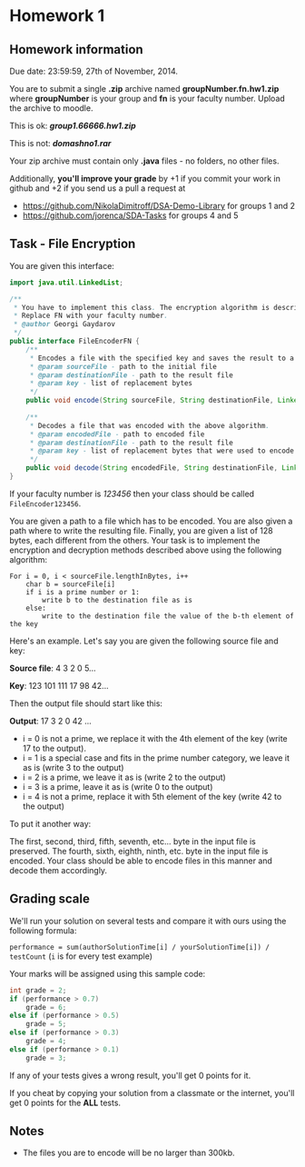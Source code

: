 Homework 1
==========
## Homework information
Due date: 23:59:59, 27th of November, 2014.

You are to submit a single **.zip** archive named **groupNumber.fn.hw1.zip**
where **groupNumber** is your group and **fn** is your faculty number.
Upload the archive to moodle.

This is ok: ***group1.66666.hw1.zip***

This is not: ***domashno1.rar***

Your zip archive must contain only **.java** files - no folders, no other files.

Additionally, **you'll improve your grade** by +1 if you commit your work in github
and +2 if you send us a pull a request at 
* https://github.com/NikolaDimitroff/DSA-Demo-Library for groups 1 and 2
* https://github.com/jorenca/SDA-Tasks for groups 4 and 5

## Task - File Encryption

You are given this interface:

```java
import java.util.LinkedList;

/**
 * You have to implement this class. The encryption algorithm is described below.
 * Replace FN with your faculty number.
 * @author Georgi Gaydarov
 */
public interface FileEncoderFN { 
    /**
     * Encodes a file with the specified key and saves the result to a given file.
     * @param sourceFile - path to the initial file
     * @param destinationFile - path to the result file
     * @param key - list of replacement bytes
     */
    public void encode(String sourceFile, String destinationFile, LinkedList<Byte> key);
    
    /**
     * Decodes a file that was encoded with the above algorithm.
     * @param encodedFile - path to encoded file
     * @param destinationFile - path to the result file
     * @param key - list of replacement bytes that were used to encode the file
     */
    public void decode(String encodedFile, String destinationFile, LinkedList<Byte> key);
}
```
If your faculty number is *123456* then your class should be called `FileEncoder123456`.

You are given a path to a file which has to be encoded.
You are also given a path where to write the resulting file.
Finally, you are given a list of 128 bytes, each different from the others.
Your task is to implement the encryption and decryption methods described above
using the following algorithm:

```
For i = 0, i < sourceFile.lengthInBytes, i++
    char b = sourceFile[i]
    if i is a prime number or 1:
        write b to the destination file as is
    else:
        write to the destination file the value of the b-th element of the key
```
Here's an example. Let's say you are given the following source file and key:

**Source file**: 4 3 2 0 5...

**Key**: 123 101 111 17 98 42...

Then the output file should start like this:

**Output**: 17 3 2 0 42 ...

* i = 0 is not a prime, we replace it with the 4th element of the key (write 17 to the output).
* i = 1 is a special case and fits in the prime number category, we leave it as is (write 3 to the output)
* i = 2 is a prime, we leave it as is (write 2 to the output)
* i = 3 is a prime, leave it as is (write 0 to the output)
* i = 4 is not a prime, replace it with 5th element of the key (write 42 to the output)

To put it another way:

The first, second, third, fifth, seventh, etc... byte in the input file is preserved.
The fourth, sixth, eighth, ninth, etc. byte in the input file is encoded.
Your class should be able to encode files in this manner and decode them accordingly.

## Grading scale

We'll run your solution on several tests and compare it with ours using the following
formula:

`performance = sum(authorSolutionTime[i] / yourSolutionTime[i]) / testCount`
(`i` is for every test example)

Your marks will be assigned using this sample code:

```java
int grade = 2;
if (performance > 0.7)
    grade = 6;
else if (performance > 0.5)
    grade = 5;
else if (performance > 0.3)
    grade = 4;
else if (performance > 0.1)
    grade = 3;
```

If any of your tests gives a wrong result, you'll get 0 points for it.

If you cheat by copying your solution from a classmate or the internet, you'll get 0
points for the **ALL** tests.

## Notes
* The files you are to encode will be no larger than 300kb.